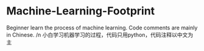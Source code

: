 # Machine-Learning-Footprint
Beginner learn the process of machine learning. Code comments are mainly in Chinese. /n
小白学习机器学习的过程，代码只用python，代码注释以中文为主
